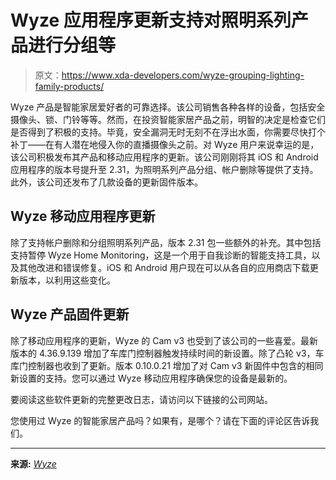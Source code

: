 # Wyze 应用程序更新支持对照明系列产品进行分组等

> 原文：<https://www.xda-developers.com/wyze-grouping-lighting-family-products/>

Wyze 产品是智能家居爱好者的可靠选择。该公司销售各种各样的设备，包括安全摄像头、锁、门铃等等。然而，在投资智能家居产品之前，明智的决定是检查它们是否得到了积极的支持。毕竟，安全漏洞无时无刻不在浮出水面，你需要尽快打个补丁——在有人潜在地侵入你的直播摄像头之前。对 Wyze 用户来说幸运的是，该公司积极发布其产品和移动应用程序的更新。该公司刚刚将其 iOS 和 Android 应用程序的版本号提升至 2.31，为照明系列产品分组、帐户删除等提供了支持。此外，该公司还发布了几款设备的更新固件版本。

## Wyze 移动应用程序更新

除了支持帐户删除和分组照明系列产品，版本 2.31 包一些额外的补充。其中包括支持暂停 Wyze Home Monitoring，这是一个用于自我诊断的智能支持工具，以及其他改进和错误修复。iOS 和 Android 用户现在可以从各自的应用商店下载更新版本，以利用这些变化。

## Wyze 产品固件更新

除了移动应用程序的更新，Wyze 的 Cam v3 也受到了该公司的一些喜爱。最新版本的 4.36.9.139 增加了车库门控制器触发持续时间的新设置。除了凸轮 v3，车库门控制器也收到了更新。版本 0.10.0.21 增加了对 Cam v3 新固件中包含的相同新设置的支持。您可以通过 Wyze 移动应用程序确保您的设备是最新的。

要阅读这些软件更新的完整更改日志，请访问以下链接的公司网站。

您使用过 Wyze 的智能家居产品吗？如果有，是哪个？请在下面的评论区告诉我们。

* * *

**来源:** [*Wyze*](https://support.wyze.com/hc/en-us/articles/360024852172-Release-Notes-Firmware)